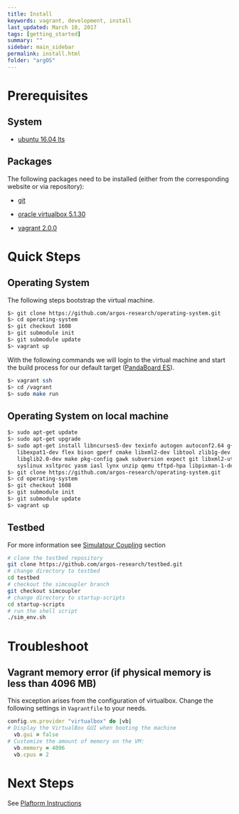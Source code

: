 ```yaml
---
title: Install
keywords: vagrant, development, install
last_updated: March 10, 2017
tags: [getting_started]
summary: ""
sidebar: main_sidebar
permalink: install.html
folder: "argOS"
---
```


# Prerequisites

## System

* [ubuntu 16.04 lts](https://www.ubuntu.com/download/desktop)

## Packages

The following packages need to be installed (either from the corresponding
  website or via repository):

* [git](https://git-scm.com/)

* [oracle virtualbox 5.1.30](https://www.virtualbox.org)

* [vagrant 2.0.0](https://www.vagrantup.com)

# Quick Steps

## Operating System
The following steps bootstrap the virtual machine.
```sh
$> git clone https://github.com/argos-research/operating-system.git
$> cd operating-system
$> git checkout 1608
$> git submodule init
$> git submodule update
$> vagrant up
```

With the following commands we will login to the virtual machine and start the build process for our default target ([PandaBoard ES](http://pandaboard.org/)).
```sh
$> vagrant ssh
$> cd /vagrant
$> sudo make run
```

## Operating System on local machine
```sh
$> sudo apt-get update
$> sudo apt-get upgrade
$> sudo apt-get install libncurses5-dev texinfo autogen autoconf2.64 g++ \
   libexpat1-dev flex bison gperf cmake libxml2-dev libtool zlib1g-dev \
   libglib2.0-dev make pkg-config gawk subversion expect git libxml2-utils \
   syslinux xsltproc yasm iasl lynx unzip qemu tftpd-hpa libpixman-1-dev
$> git clone https://github.com/argos-research/operating-system.git
$> cd operating-system
$> git checkout 1608
$> git submodule init
$> git submodule update
$> vagrant up
```

## Testbed
For more information see [Simulatour Coupling](/sim-coupling.html) section
```sh
# clone the testbed repository
git clone https://github.com/argos-research/testbed.git
# change directory to testbed
cd testbed
# checkout the simcoupler branch
git checkout simcoupler
# change directory to startup-scripts
cd startup-scripts
# run the shell script
./sim_env.sh
```

# Troubleshoot

## Vagrant memory error (if physical memory is less than 4096 MB)

This exception arises from the configuration of virtualbox. Change the following settings in `Vagrantfile` to your needs.

```ruby
config.vm.provider "virtualbox" do |vb|
# Display the VirtualBox GUI when booting the machine
  vb.gui = false
# Customize the amount of memory on the VM:
  vb.memory = 4096
  vb.cpus = 2
```

# Next Steps

See [Plaftorm Instructions](/platforms.html)
